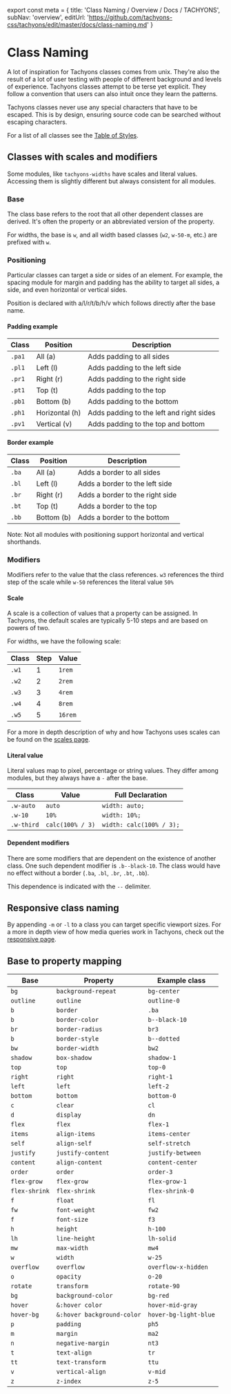 export const meta = {
  title: 'Class Naming / Overview / Docs / TACHYONS',
  subNav: 'overview',
  editUrl: 'https://github.com/tachyons-css/tachyons/edit/master/docs/class-naming.md'
}

# Class Naming

A lot of inspiration for Tachyons classes comes from unix.
They're also the result of a lot of user testing with people of different background and levels of experience.
Tachyons classes attempt to be terse yet explicit.
They follow a convention that users can also intuit once they learn the patterns.

Tachyons classes never use any special characters that have to be escaped.
This is by design, ensuring source code can be searched without escaping characters.

For a list of all classes see the [Table of Styles](table-of-styles.md).

## Classes with scales and modifiers

Some modules, like `tachyons-widths` have scales and literal values.
Accessing them is slightly different but always consistent for all modules.

### Base

The class base refers to the root that all other dependent classes are derived.
It's often the property or an abbreviated version of the property.

For widths, the base is `w`, and all width based classes (`w2`, `w-50-m`, etc.) are prefixed with `w`.

### Positioning

Particular classes can target a side or sides of an element.
For example, the spacing module for margin and padding has the ability to target all sides, a side, and even horizontal or vertical sides.

Position is declared with a/l/r/t/b/h/v which follows directly after the base name.

#### Padding example

Class | Position | Description
----- | -------- | -----------
`.pa1` | All (a) | Adds padding to all sides
`.pl1` | Left (l) | Adds padding to the left side
`.pr1` | Right (r) | Adds padding to the right side
`.pt1` | Top (t) | Adds padding to the top
`.pb1` | Bottom (b) | Adds padding to the bottom
`.ph1` | Horizontal (h) | Adds padding to the left and right sides
`.pv1` | Vertical (v) | Adds padding to the top and bottom

#### Border example

Class | Position | Description
----- | -------- | -----------
`.ba` | All (a) | Adds a border to all sides
`.bl` | Left (l) | Adds a border to the left side
`.br` | Right (r) | Adds a border to the right side
`.bt` | Top (t) | Adds a border to the top
`.bb` | Bottom (b) | Adds a border to the bottom

Note: Not all modules with positioning support horizontal and vertical shorthands.

### Modifiers

Modifiers refer to the value that the class references.
`w3` references the third step of the scale while `w-50` references the literal value `50%`

#### Scale

A scale is a collection of values that a property can be assigned.
In Tachyons, the default scales are typically 5-10 steps and are based on powers of two.

For widths, we have the following scale:

Class | Step | Value
----- | ---- | -----
`.w1` | 1 | `1rem`
`.w2` | 2 | `2rem`
`.w3` | 3 | `4rem`
`.w4` | 4 | `8rem`
`.w5` | 5 | `16rem`

For a more in depth description of why and how Tachyons uses scales can be found on the [scales page](scales.md).

#### Literal value

Literal values map to pixel, percentage or string values.
They differ among modules, but they always have a `-` after the base.

Class | Value | Full Declaration
----- | ----- | ----------------
`.w-auto` | `auto` | `width: auto;`
`.w-10` | `10%` | `width: 10%;`
`.w-third` | `calc(100% / 3)` | `width: calc(100% / 3);`

#### Dependent modifiers

There are some modifiers that are dependent on the existence of another class.
One such dependent modifier is `.b--black-10`.
The class would have no effect without a border (`.ba`, `.bl`, `.br`, `.bt`, `.bb`).

This dependence is indicated with the `--` delimiter.

## Responsive class naming

By appending `-m` or `-l` to a class you can target specific viewport sizes.
For a more in depth view of how media queries work in Tachyons, check out the [responsive page](responsive.md).

## Base to property mapping

Base | Property | Example class
---- | -------- | -------------
`bg` | `background-repeat` | `bg-center`
`outline` | `outline` | `outline-0`
`b` | `border` | `.ba`
`b` | `border-color` | `b--black-10`
`br` | `border-radius` | `br3`
`b` | `border-style` | `b--dotted`
`bw` | `border-width` | `bw2`
`shadow` | `box-shadow` | `shadow-1`
`top` | `top` | `top-0`
`right` | `right` | `right-1`
`left` | `left` | `left-2`
`bottom` | `bottom` | `bottom-0`
`c` | `clear` | `cl`
`d` | `display` | `dn`
`flex` | `flex` | `flex-1`
`items` | `align-items` | `items-center`
`self` | `align-self` | `self-stretch`
`justify` | `justify-content` | `justify-between`
`content` | `align-content` | `content-center`
`order` | `order` | `order-3`
`flex-grow` | `flex-grow` | `flex-grow-1`
`flex-shrink` | `flex-shrink` | `flex-shrink-0`
`f` | `float` | `fl`
`fw` | `font-weight` | `fw2`
`f` | `font-size` | `f3`
`h` | `height` | `h-100`
`lh` | `line-height` | `lh-solid`
`mw` | `max-width` | `mw4`
`w` | `width` | `w-25`
`overflow` | `overflow` | `overflow-x-hidden`
`o` | `opacity` | `o-20`
`rotate` | `transform` | `rotate-90`
`bg` | `background-color` | `bg-red`
`hover` | `&:hover color` | `hover-mid-gray`
`hover-bg` | `&:hover background-color` | `hover-bg-light-blue`
`p` | `padding` | `ph5`
`m` | `margin` | `ma2`
`n` | `negative-margin` | `nt3`
`t` | `text-align` | `tr`
`tt` | `text-transform` | `ttu`
`v` | `vertical-align` | `v-mid`
`z` | `z-index` | `z-5`
